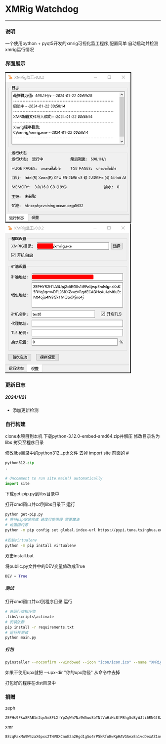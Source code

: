 # XMRig Watchdog
---
### 说明
一个使用python + pyqt5开发的xmrig可视化监工程序,配置简单 自动启动并检测xmrig运行情况

### 界面展示
![](docs/main.png)
![](docs/setup.png)

### 更新日志
##### 2024/1/21
- 添加更新检测

### 自行构建
clone本项目到本机
下载python-3.12.0-embed-amd64.zip并解压 修改目录名为libs 拷贝至程序目录

修改libs目录中的python312._pth文件 去掉 import site 前面的 #
```python
python312.zip
.

# Uncomment to run site.main() automatically
import site
```

下载get-pip.py到libs目录中

打开cmd窗口并cd到libs目录下 运行
```bash
python get-pip.py
# 等待pip安装完成 速度可能很慢 需要魔法
# 设置国内源
python -m pip config set global.index-url https://pypi.tuna.tsinghua.edu.cn/simple

#安装virtualenv
python -m pip install virtualenv
```

双击install.bat

将public.py文件中的DEV变量值改成True
```python
DEV = True
```
##### 测试
打开cmd窗口并cd到程序目录 运行
```bash
# 先运行虚拟环境
.libs\scripts\activate
# 安装依赖
pip install -r requirements.txt
# 运行并测试
python main.py
```
##### 打包
```bash
pyinstaller --noconfirm --windowed --icon "icon/icon.ico" --name "XMRigWatchdog" --upx-dir "你的upx路径"  --add-data "icon;."  "main.py"
```
如果不使用upx就把 --upx-dir "你的upx路径" 从命令中去掉

打包好的程序在dist目录中

### 捐赠
zeph
```
ZEPHs9Fkw8PAB1n2qx5m8FLXrYpZqWh7Na9W5uoSbTNtVuHiHc8fPBhgSsByWJti6RNGf8zfbAHc1d3AawnfWyMCaV16LomPqRq
```

xmr
```
88zqFaxMu9W4zaX6pxs2THV8XCnoE2a2Hgd1gSo4rP5kRfoBwXpHAVGAexEa1vcDexAZ1nsB4wK3BeqajJKnsnheUkq4oqb
```